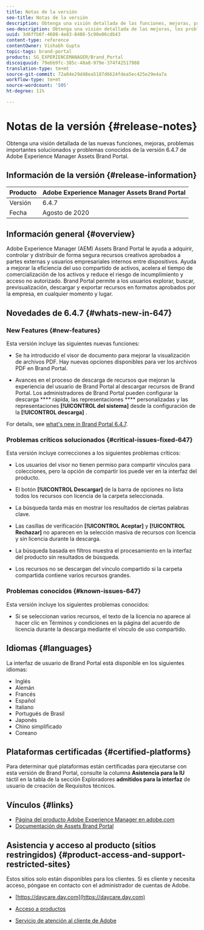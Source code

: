 ```yaml
---
title: Notas de la versión
seo-title: Notas de la versión
description: Obtenga una visión detallada de las funciones, mejoras, problemas importantes solucionados y problemas conocidos de la versión 6.4.7 de Adobe Experience Manager Assets Brand Portal.
seo-description: Obtenga una visión detallada de las mejoras, los problemas críticos solucionados y los problemas conocidos de la versión 6.4.7 de Adobe Experience Manager Assets Brand Portal.
uuid: 3d6ffb6f-4608-4e83-8486-5c90e06cdb43
content-type: reference
contentOwner: Vishabh Gupta
topic-tags: brand-portal
products: SG_EXPERIENCEMANAGER/Brand_Portal
discoiquuid: 79ebb9fc-385c-48a8-979e-374f42517988
translation-type: tm+mt
source-git-commit: 72a04e29d48ea5187d6624fdea5ec425e29e4a7a
workflow-type: tm+mt
source-wordcount: '505'
ht-degree: 11%

---
```



# Notas de la versión {#release-notes}

Obtenga una visión detallada de las nuevas funciones, mejoras, problemas importantes solucionados y problemas conocidos de la versión 6.4.7 de Adobe Experience Manager Assets Brand Portal.

## Información de la versión {#release-information}

| Producto | Adobe Experience Manager Assets Brand Portal |
|---|---|
| Versión | 6.4.7 |
| Fecha | Agosto de 2020 |

## Información general {#overview}

Adobe Experience Manager (AEM) Assets Brand Portal le ayuda a adquirir, controlar y distribuir de forma segura recursos creativos aprobados a partes externas y usuarios empresariales internos entre dispositivos. Ayuda a mejorar la eficiencia del uso compartido de activos, acelera el tiempo de comercialización de los activos y reduce el riesgo de incumplimiento y acceso no autorizado. Brand Portal permite a los usuarios explorar, buscar, previsualización, descargar y exportar recursos en formatos aprobados por la empresa, en cualquier momento y lugar.

## Novedades de 6.4.7 {#whats-new-in-647}

### New Features {#new-features}

Esta versión incluye las siguientes nuevas funciones:

* Se ha introducido el visor de documento para mejorar la visualización de archivos PDF. Hay nuevas opciones disponibles para ver los archivos PDF en Brand Portal.

<!--
* Download Settings configuration to configure asset download from Brand Portal. Fast download, custom renditions, and system renditions are the available configurations. 
-->

* Avances en el proceso de descarga de recursos que mejoran la experiencia del usuario de Brand Portal al descargar recursos de Brand Portal. Los administradores de Brand Portal pueden configurar la descarga **** rápida, las representaciones **** personalizadas y las representaciones **[!UICONTROL del sistema]** desde la configuración de la **[!UICONTROL descarga]** .

For details, see [what&#39;s new in Brand Portal 6.4.7](whats-new.md).

### Problemas críticos solucionados {#critical-issues-fixed-647}

Esta versión incluye correcciones a los siguientes problemas críticos:

* Los usuarios del visor no tienen permiso para compartir vínculos para colecciones, pero la opción de compartir los puede ver en la interfaz del producto.

* El botón **[!UICONTROL Descargar]** de la barra de opciones no lista todos los recursos con licencia de la carpeta seleccionada.

* La búsqueda tarda más en mostrar los resultados de ciertas palabras clave.

* Las casillas de verificación **[!UICONTROL Aceptar]** y **[!UICONTROL Rechazar]** no aparecen en la selección masiva de recursos con licencia y sin licencia durante la descarga.

* La búsqueda basada en filtros muestra el procesamiento en la interfaz del producto sin resultados de búsqueda.

* Los recursos no se descargan del vínculo compartido si la carpeta compartida contiene varios recursos grandes.


### Problemas conocidos {#known-issues-647}

Esta versión incluye los siguientes problemas conocidos:

* Si se seleccionan varios recursos, el texto de la licencia no aparece al hacer clic en Términos y condiciones en la página del acuerdo de licencia durante la descarga mediante el vínculo de uso compartido.



## Idiomas {#languages}

La interfaz de usuario de Brand Portal está disponible en los siguientes idiomas:

* Inglés
* Alemán
* Francés
* Español
* Italiano
* Portugués de Brasil
* Japonés
* Chino simplificado
* Coreano

## Plataformas certificadas {#certified-platforms}

Para determinar qué plataformas están certificadas para ejecutarse con esta versión de Brand Portal, consulte la columna **Asistencia para la IU** táctil en la tabla de la sección Exploradores **admitidos para la interfaz** de usuario de creación de Requisitos [](https://helpx.adobe.com/experience-manager/6-4/sites/deploying/using/technical-requirements.html)técnicos.

## Vínculos {#links}

* [Página del producto Adobe Experience Manager en adobe.com](http://www.adobe.com/in/marketing-cloud/experience-manager.html)
* [Documentación de Assets Brand Portal](https://helpx.adobe.com/es/experience-manager/brand-portal/user-guide.html)

## Asistencia y acceso al producto (sitios restringidos) {#product-access-and-support-restricted-sites}

Estos sitios solo están disponibles para los clientes. Si es cliente y necesita acceso, póngase en contacto con el administrador de cuentas de Adobe.

* [https://daycare.day.com](https://daycare.day.com)

* [Acceso a productos](https://login.marketing.adobe.com)

* [Servicio de atención al cliente de Adobe](https://helpx.adobe.com/contact.html)
